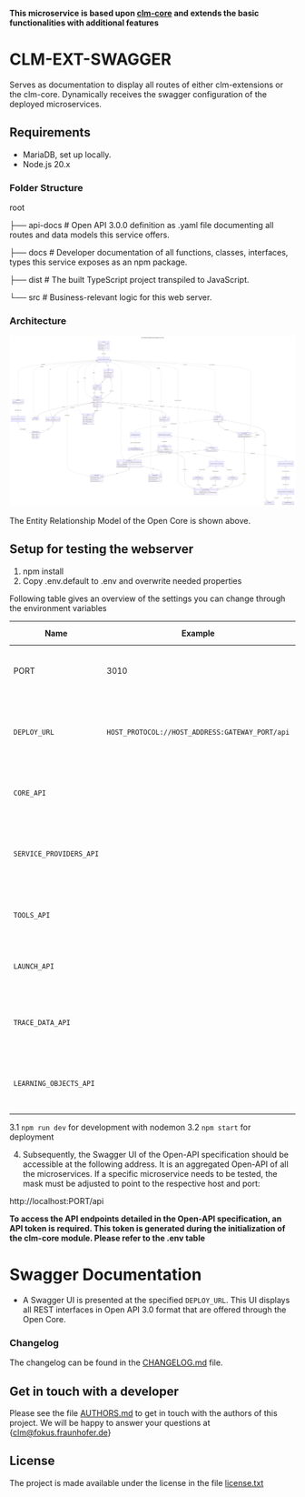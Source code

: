 **This microservice is based upon  [clm-core](https://github.com/fraunhoferfokus/clm-core) and extends the basic functionalities with additional features**

# CLM-EXT-SWAGGER
Serves as documentation to display all routes of either clm-extensions or the clm-core. Dynamically receives the swagger configuration of the deployed microservices.

## Requirements
- MariaDB, set up locally.
- Node.js 20.x
### Folder Structure
root

├── api-docs # Open API 3.0.0 definition as .yaml file documenting all routes and data models this service offers.

├── docs # Developer documentation of all functions, classes, interfaces, types this service exposes as an npm package.

├── dist # The built TypeScript project transpiled to JavaScript.

└── src # Business-relevant logic for this web server.

### Architecture
![Entit Relationship Model](assets/clm.EntityRelationshipdiagram.v1p0p0.svg)

The Entity Relationship Model of the Open Core is shown above.

## Setup for testing the webserver 

1. npm install
2. Copy .env.default to .env and overwrite needed properties

Following table gives an overview of the settings you can change through the environment variables

| Name                    | Example                                         | Required (Yes/No) | Description                                                                            |
| ----------------------- | ----------------------------------------------- | ----------------- | -------------------------------------------------------------------------------------- |
| PORT                    | 3010                                            | Yes               | The port on which the service should be deployed.                                      |
| `DEPLOY_URL`            | `HOST_PROTOCOL://HOST_ADDRESS:GATEWAY_PORT/api` | Yes               | The address where all microservices are to be orchestrated. A `/api` must be appended. |
| `CORE_API`              |                                                 | Yes               | The URL where the core open specification is located.                                  |
| `SERVICE_PROVIDERS_API` |                                                 | Yes               | The URL where the service providers' open specification is located.                    |
| `TOOLS_API`             |                                                 | Yes               | The URL where the tools' open specification is located.                                |
| `LAUNCH_API`            |                                                 | Yes               | The URL where the launch open specification is located.                                |
| `TRACE_DATA_API`        |                                                 | Yes               | The URL where the trace data open specification is located.                            |
| `LEARNING_OBJECTS_API`  |                                                 | Yes               | The URL where the learning objects' open specification is located.                     |

3.1 `npm run dev` for development with nodemon
3.2 `npm start` for deployment

4. Subsequently, the Swagger UI of the Open-API specification should be accessible at the following address. It is an aggregated Open-API of all the microservices. If a specific microservice needs to be tested, the mask must be adjusted to point to the respective host and port:

http://localhost:PORT/api

**To access the API endpoints detailed in the Open-API specification, an API token is required. This token is generated during the initialization of the clm-core module. Please refer to the .env table**


# Swagger Documentation

- A Swagger UI is presented at the specified `DEPLOY_URL`. This UI displays all REST interfaces in Open API 3.0 format that are offered through the Open Core.

### Changelog

The changelog can be found in the [CHANGELOG.md](CHANGELOG.md) file.

## Get in touch with a developer

Please see the file [AUTHORS.md](AUTHORS.md) to get in touch with the authors of this project.
We will be happy to answer your questions at {clm@fokus.fraunhofer.de}

## License

The project is made available under the license in the file [license.txt](LICENSE.txt)




